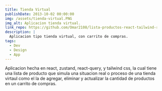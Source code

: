 ```yaml
---
title: Tienda Virtual
publishDate: 2013-10-02 00:00:00
img: /assets/tienda-virtual.PNG
img_alt: Aplicacion tienda virtual.
link_repo: https://github.com/Omar2108/lista-productos-react-tailwind-reactquery-zustand.git
description: |
  Aplicacion tipo tienda virtual, con carrito de compras.
tags:
  - Dev
  - Design
  - App
---
```


Aplicacion hecha en react, zustand, react-query, y tailwind css, la cual tiene una lista de producto que simula una situacion real o proceso de una tienda virtaul como el la de agregar, eliminar y actualizar la cantidad de productos en un carrito de compras.
